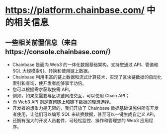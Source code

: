 # https://platform.chainbase.com/ 中的相关信息

##  一些相关前置信息（来自https://console.chainbase.com/）
- Chainbase 是面向 Web3 的一体化数据基础架构，支持您通过 API、管道和 SQL 大规模索引、转换和使用链上数据。
- Chainbase 利用丰富的链上数据和流式计算技术，实现了区块链数据的自动化索引和查询，使开发者能够事半功倍。
- 您可以根据需求获取按需 API。
- 例如，如果您需要与区块链网络交互，可以使用 Chain API；
- 而 Web3 API 则是查询链上和链下数据的理想选择。
- 开发者的想象力是无限的，我们开放了 Chainbase 数据基础设施供所有开发者使用，让他们可以编写 SQL 来转换数据，甚至可以一键生成自定义 API。
- 还拥有强大的开发人员套件，可轻松监控、操作和管理您的 Web3 应用程序。

# 